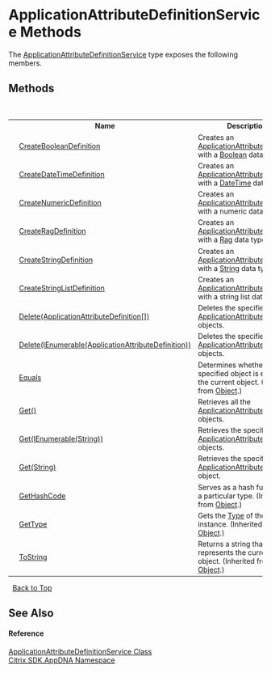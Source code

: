 # ApplicationAttributeDefinitionService Methods
 

The <a href="T_Citrix_SDK_AppDNA_ApplicationAttributeDefinitionService">ApplicationAttributeDefinitionService</a> type exposes the following members.


## Methods
&nbsp;<table><tr><th></th><th>Name</th><th>Description</th></tr><tr><td>![Public method](media/pubmethod.gif "Public method")</td><td><a href="M_Citrix_SDK_AppDNA_ApplicationAttributeDefinitionService_CreateBooleanDefinition">CreateBooleanDefinition</a></td><td>
Creates an <a href="T_Citrix_SDK_AppDNA_ApplicationAttributeDefinition">ApplicationAttributeDefinition</a> with a <a href="http://msdn2.microsoft.com/en-us/library/a28wyd50" target="_blank">Boolean</a> data type.</td></tr><tr><td>![Public method](media/pubmethod.gif "Public method")</td><td><a href="M_Citrix_SDK_AppDNA_ApplicationAttributeDefinitionService_CreateDateTimeDefinition">CreateDateTimeDefinition</a></td><td>
Creates an <a href="T_Citrix_SDK_AppDNA_ApplicationAttributeDefinition">ApplicationAttributeDefinition</a> with a <a href="http://msdn2.microsoft.com/en-us/library/03ybds8y" target="_blank">DateTime</a> data type.</td></tr><tr><td>![Public method](media/pubmethod.gif "Public method")</td><td><a href="M_Citrix_SDK_AppDNA_ApplicationAttributeDefinitionService_CreateNumericDefinition">CreateNumericDefinition</a></td><td>
Creates an <a href="T_Citrix_SDK_AppDNA_ApplicationAttributeDefinition">ApplicationAttributeDefinition</a> with a numeric data type.</td></tr><tr><td>![Public method](media/pubmethod.gif "Public method")</td><td><a href="M_Citrix_SDK_AppDNA_ApplicationAttributeDefinitionService_CreateRagDefinition">CreateRagDefinition</a></td><td>
Creates an <a href="T_Citrix_SDK_AppDNA_ApplicationAttributeDefinition">ApplicationAttributeDefinition</a> with a <a href="T_Citrix_SDK_AppDNA_Rag">Rag</a> data type.</td></tr><tr><td>![Public method](media/pubmethod.gif "Public method")</td><td><a href="M_Citrix_SDK_AppDNA_ApplicationAttributeDefinitionService_CreateStringDefinition">CreateStringDefinition</a></td><td>
Creates an <a href="T_Citrix_SDK_AppDNA_ApplicationAttributeDefinition">ApplicationAttributeDefinition</a> with a <a href="http://msdn2.microsoft.com/en-us/library/s1wwdcbf" target="_blank">String</a> data type.</td></tr><tr><td>![Public method](media/pubmethod.gif "Public method")</td><td><a href="M_Citrix_SDK_AppDNA_ApplicationAttributeDefinitionService_CreateStringListDefinition">CreateStringListDefinition</a></td><td>
Creates an <a href="T_Citrix_SDK_AppDNA_ApplicationAttributeDefinition">ApplicationAttributeDefinition</a> with a string list data type.</td></tr><tr><td>![Public method](media/pubmethod.gif "Public method")</td><td><a href="M_Citrix_SDK_AppDNA_ApplicationAttributeDefinitionService_Delete">Delete(ApplicationAttributeDefinition[])</a></td><td>
Deletes the specified <a href="T_Citrix_SDK_AppDNA_ApplicationAttributeDefinition">ApplicationAttributeDefinition</a> objects.</td></tr><tr><td>![Public method](media/pubmethod.gif "Public method")</td><td><a href="M_Citrix_SDK_AppDNA_ApplicationAttributeDefinitionService_Delete_1">Delete(IEnumerable(ApplicationAttributeDefinition))</a></td><td>
Deletes the specified <a href="T_Citrix_SDK_AppDNA_ApplicationAttributeDefinition">ApplicationAttributeDefinition</a> objects.</td></tr><tr><td>![Public method](media/pubmethod.gif "Public method")</td><td><a href="http://msdn2.microsoft.com/en-us/library/bsc2ak47" target="_blank">Equals</a></td><td>
Determines whether the specified object is equal to the current object.
 (Inherited from <a href="http://msdn2.microsoft.com/en-us/library/e5kfa45b" target="_blank">Object</a>.)</td></tr><tr><td>![Public method](media/pubmethod.gif "Public method")</td><td><a href="M_Citrix_SDK_AppDNA_ApplicationAttributeDefinitionService_Get">Get()</a></td><td>
Retrieves all the <a href="T_Citrix_SDK_AppDNA_ApplicationAttributeDefinition">ApplicationAttributeDefinition</a> objects.</td></tr><tr><td>![Public method](media/pubmethod.gif "Public method")</td><td><a href="M_Citrix_SDK_AppDNA_ApplicationAttributeDefinitionService_Get_1">Get(IEnumerable(String))</a></td><td>
Retrieves the specified <a href="T_Citrix_SDK_AppDNA_ApplicationAttributeDefinition">ApplicationAttributeDefinition</a> objects.</td></tr><tr><td>![Public method](media/pubmethod.gif "Public method")</td><td><a href="M_Citrix_SDK_AppDNA_ApplicationAttributeDefinitionService_Get_2">Get(String)</a></td><td>
Retrieves the specified <a href="T_Citrix_SDK_AppDNA_ApplicationAttributeDefinition">ApplicationAttributeDefinition</a> object.</td></tr><tr><td>![Public method](media/pubmethod.gif "Public method")</td><td><a href="http://msdn2.microsoft.com/en-us/library/zdee4b3y" target="_blank">GetHashCode</a></td><td>
Serves as a hash function for a particular type.
 (Inherited from <a href="http://msdn2.microsoft.com/en-us/library/e5kfa45b" target="_blank">Object</a>.)</td></tr><tr><td>![Public method](media/pubmethod.gif "Public method")</td><td><a href="http://msdn2.microsoft.com/en-us/library/dfwy45w9" target="_blank">GetType</a></td><td>
Gets the <a href="http://msdn2.microsoft.com/en-us/library/42892f65" target="_blank">Type</a> of the current instance.
 (Inherited from <a href="http://msdn2.microsoft.com/en-us/library/e5kfa45b" target="_blank">Object</a>.)</td></tr><tr><td>![Public method](media/pubmethod.gif "Public method")</td><td><a href="http://msdn2.microsoft.com/en-us/library/7bxwbwt2" target="_blank">ToString</a></td><td>
Returns a string that represents the current object.
 (Inherited from <a href="http://msdn2.microsoft.com/en-us/library/e5kfa45b" target="_blank">Object</a>.)</td></tr></table>&nbsp;
<a href="#applicationattributedefinitionservice-methods">Back to Top</a>

## See Also


#### Reference
<a href="T_Citrix_SDK_AppDNA_ApplicationAttributeDefinitionService">ApplicationAttributeDefinitionService Class</a><br /><a href="N_Citrix_SDK_AppDNA">Citrix.SDK.AppDNA Namespace</a><br />